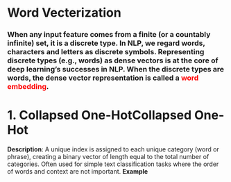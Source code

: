 # Word Vecterization
### When any input feature comes from a finite (or a countably infinite) set, it is a discrete type. In NLP, we regard words, characters and letters as discrete symbols. Representing discrete types (e.g., words) as dense vectors is at the core of deep learning’s successes in NLP. When the discrete types are words, the dense vector representation is called a <font color='red'>word embedding</font>.


# 1. Collapsed One-HotCollapsed One-Hot
**Description**: 
A unique index is assigned to each unique category (word or phrase), creating a binary vector of length equal to the total number of categories. Often used for simple text classification tasks where the order of words and context are not important.
**Example**



